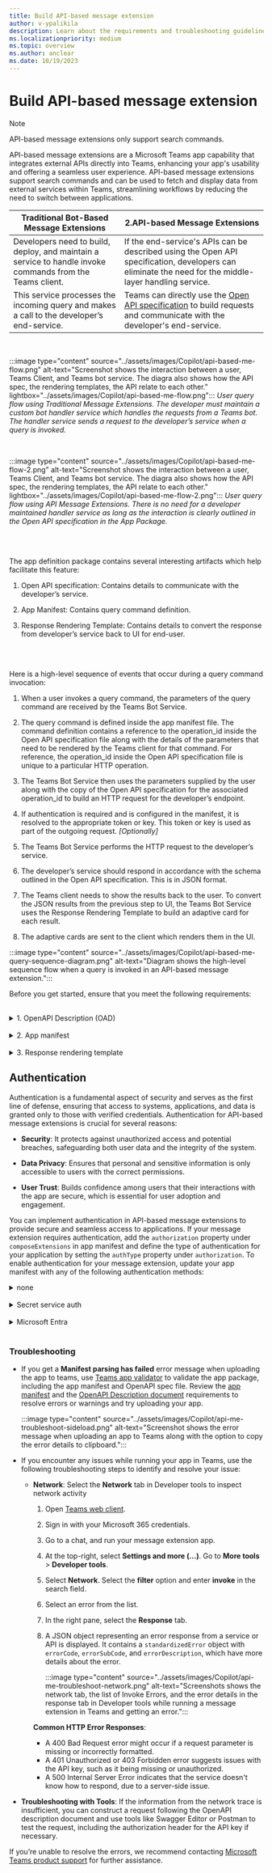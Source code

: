 ```yaml
---
title: Build API-based message extension
author: v-ypalikila
description: Learn about the requirements and troubleshooting guidelines for an API-based message extension.
ms.localizationpriority: medium
ms.topic: overview
ms.author: anclear
ms.date: 10/19/2023
---
```


# Build API-based message extension

> [!NOTE]
> API-based message extensions only support search commands.

API-based message extensions are a Microsoft Teams app capability that integrates external APIs directly into Teams, enhancing your app's usability and offering a seamless user experience. API-based message extensions support search commands and can be used to fetch and display data from external services within Teams, streamlining workflows by reducing the need to switch between applications.


|Traditional Bot-Based Message Extensions  |2.API-based Message Extensions  |
|---------|---------|
|Developers need to build, deploy, and maintain a service to handle invoke commands from the Teams client.     | If the end-service's APIs can be described using the Open API specification, developers can eliminate the need for the middle-layer handling service.         |
|This service processes the incoming query and makes a call to the developer’s end-service.     | Teams can directly use the [Open API specification](https://swagger.io/resources/open-api/) to build requests and communicate with the developer's end-service.        |

<br>

:::image type="content" source="../assets/images/Copilot/api-based-me-flow.png" alt-text="Screenshot shows the interaction between a user, Teams Client, and Teams bot service. The diagra also shows how the API spec, the rendering templates, the API relate to each other." lightbox="../assets/images/Copilot/api-based-me-flow.png":::
*User query flow using Traditional Message Extensions. The developer must maintain a custom bot handler service which handles the requests from a Teams bot. The handler service sends a request to the developer’s service when a query is invoked.*

<br>

:::image type="content" source="../assets/images/Copilot/api-based-me-flow-2.png" alt-text="Screenshot shows the interaction between a user, Teams Client, and Teams bot service. The diagra also shows how the API spec, the rendering templates, the API relate to each other." lightbox="../assets/images/Copilot/api-based-me-flow-2.png":::
*User query flow using API Message Extensions. There is no need for a developer maintained handler service as long as the interaction is clearly outlined in the Open API specification in the App Package.*

<br>
<br>

The app definition package contains several interesting artifacts which help facilitate this feature:

1. Open API specification: Contains details to communicate with the developer’s service.

1. App Manifest: Contains query command definition.

1. Response Rendering Template: Contains details to convert the response from developer’s service back to UI for end-user.

<br>
<br>

Here is a high-level sequence of events that occur during a query command invocation:

1. When a user invokes a query command, the parameters of the query command are received by the Teams Bot Service.

1. The query command is defined inside the app manifest file. The command definition contains a reference to the operation_id inside the Open API specification file along with the details of the parameters that need to be rendered by the Teams client for that command. For reference, the operation_id inside the Open API specification file is unique to a particular HTTP operation.

1. The Teams Bot Service then uses the parameters supplied by the user along with the copy of the Open API specification for the associated operation_id to build an HTTP request for the developer’s endpoint.

1. If authentication is required and is configured in the manifest, it is resolved to the appropriate token or key. This token or key is used as part of the outgoing request. *[Optionally]*

1. The Teams Bot Service performs the HTTP request to the developer’s service.

1. The developer’s service should respond in accordance with the schema outlined in the Open API specification. This is in JSON format.

1. The Teams client needs to show the results back to the user. To convert the JSON results from the previous step to UI, the Teams Bot Service uses the Response Rendering Template to build an adaptive card for each result.

1. The adaptive cards are sent to the client which renders them in the UI.

:::image type="content" source="../assets/images/Copilot/api-based-me-query-sequence-diagram.png" alt-text="Diagram shows the high-level sequence flow when a query is invoked in an API-based message extension.":::


Before you get started, ensure that you meet the following requirements:

</br>
<details><summary id="oad">1. OpenAPI Description (OAD) </summary>

Ensure that you adhere to following guidelines for OpenAPI Description (OAD) document:

* OpenAPI versions 2.0 and 3.0.x are supported.
* JSON and YAML are the supported formats.
* The request body, if present, must be application/Json.
* Define an HTTPS protocol server URL for the `servers.url` property.
* Only POST and GET HTTP methods are supported.
* The OpenAPI Description document must have an `operationId`.
* Only one required parameter without a default value is allowed.
* A required parameter with a default value is considered optional.
* Users must not enter a parameter for a header or cookie.
* The operation must not have a required header or cookie parameters without default values.
* Ensure that there are no remote references in the OpenAPI Description document.
* Constructing arrays for the request isn’t supported; however, nested objects within a JSON request body are supported.
* Teams doesn't support the `oneOf`, `anyOf`, `allOf`, and `not` (swagger.io) constructs.

The following code is an example of an OpenAPI Description document:

```yml
openapi: 3.0.1
info:
title: OpenTools Plugin
description: A plugin that allows the user to find the most appropriate AI tools for their use cases, with their pricing information.
version: 'v1'
servers:
- url: https://gptplugin.opentools.ai
paths:
/tools:
 get:
   operationId: searchTools
   summary: Search for AI Tools
   parameters:
     - in: query
       name: search
       required: true
       schema:
         type: string
       description: Used to search for AI tools by their category based on the keywords. For example, ?search="tool to create music" will give tools that can create music.
   responses:
     "200":
       description: OK
       content:
         application/json:
           schema:
             $ref: '#/components/schemas/searchToolsResponse'
     "400":
       description: Search Error
       content:
         application/json:
           schema:
             $ref: '#/components/schemas/searchToolsError'
components:
schemas:
 searchToolsResponse:
   required:
     - search
   type: object
   properties:
     tools:
       type: array
       items:
         type: object
         properties:
           name:
             type: string
             description: The name of the tool.
           opentools_url:
             type: string
             description: The URL to access the tool.
           main_summary:
             type: string
             description: A summary of what the tool is.
           pricing_summary:
             type: string
             description: A summary of the pricing of the tool.
           categories:
             type: array
             items:
               type: string
             description: The categories assigned to the tool.
           platforms:
             type: array
             items:
               type: string
             description: The platforms that this tool is available on.
       description: The list of AI tools.
 searchToolsError:
   type: object
   properties:
     message:
       type: string
       description: Message of the error.
```

For more information on how to write OpenAPI definitions in YAML, see [OpenAPI structure.](https://swagger.io/docs/specification/basic-structure/)

</details>

</br>

<details><summary id="app-manifest">2. App manifest</summary>

Ensure that you adhere to following guidelines for app manifest:

* Set the app manifest version to `1.17`.
* Set `composeExtensions.composeExtensionType` to `apiBased`.
* Define `composeExtensions.apiSpecificationFile` as the relative path to the OpenAPI Description file within the folder. This links the app manifest to the API specification.
* Define `apiResponseRenderingTemplateFile` as the relative path to the response rendering template. This specifies the location of the template used for rendering API responses.
* Each command must have a link to the response rendering template. This connects each command to its corresponding response format.
* The `Commands.id` property in the app manifest must match the `operationId` in the OpenAPI Description.
* If a required parameter is without a default value, the command `parameters.name` in the app manifest must match the `parameters.name` in the OpenAPI Description document.
* If there’s no required parameter, the command `parameters.name` in the app manifest must match the optional `parameters.name` in the OpenAPI Description.
* Ensure that the name of parameters for each command in the app manifest match exactly with the corresponding name of the parameter defined for the operation in the OpenAPI spec.
* A response rendering template must be defined per command, which is used to convert responses from an API.
* The command and parameter descriptions must not exceed 128 characters.

  ```json
   {
   "$schema": "https://developer.microsoft.com/json-schemas/teams/vDevPreview/MicrosoftTeams.schema.json",
   +  "manifestVersion": "devPreview",
   "version": "1.0.0",
   "id": "04805b4b-xxxx-xxxx-xxxx-4dbc1cac8f89",
   "packageName": "com.microsoft.teams.extension",
   "developer": {
      "name": "Teams App, Inc.",
      "websiteUrl": "https://www.example.com",
      "privacyUrl": "https://www.example.com/termofuse",
      "termsOfUseUrl": "https://www.example.com/privacy"
   },
   "icons": {
      "color": "color.png",
      "outline": "outline.png"
   },
   "name": {
      "short": "AI tools",
      "full": "AI tools"
   },
   "description": {
      "short": "AI tools",
      "full": "AI tools"
   },
   "accentColor": "#FFFFFF",
   "composeExtensions": [
      {
   +      "composeExtensionType": "apiBased",
   +      "authorization": {
   +        "authType": "apiSecretServiceAuth ",
   +        "apiSecretServiceAuthConfiguration": {
   +            "apiSecretRegistrationId": "96270b0f-7298-40cc-b333-152f84321813"
   +        }
   +      },
   +      "apiSpecificationFile": "aitools-openapi.yml",
         "commands": [
         {
            "id": "searchTools",
            "type": "query",
            "context": [
               "compose",
               "commandBox"
            ],
            "title": "search for AI tools",
            "description": "search for AI tools",
            "parameters": [
               {
               "name": "search",
               "title": "search query",
               "description": "e.g. search='tool to create music'"
               }
            ],
   +          "apiResponseRenderingTemplateFile": "response-template.json"
         }
         ]
      }
   ],
   "validDomains": []
   }
   ```

### Parameters

|Name  |Description                                    |
|:---------|               ---------------------------------------------------------|
|`composeExtensions.composeExtensionType`     |  Compose extension type. Update the value to `apiBased`. |
|`composeExtensions.authorization`|Authorization related information for the API-based message extension|
|`composeExtensions.authorization.authType`|Enum of possible authorization types. Supported values are `none`, `apiSecretServiceAuth`, and `microsoftEntra`.|
|`composeExtensions.authorization.apiSecretServiceAuthConfiguration`|Object capturing details needed to do service auth. Applicable only when auth type is `apiSecretServiceAuth`.|
|`composeExtensions.authorization.apiSecretServiceAuthConfiguration.apiSecretRegistrationId`| Registration ID returned when developer submits the API key through Developer Portal.|
|`composeExtensions.apiSpecificationFile`     |  References an OpenAPI Description file in the app package. Include when type is `apiBased`.      |
|`composeExtensions.commands.id`      | Unique ID that you assign to search command. The user request includes this ID. The ID must match the `OperationId` available in the OpenAPI Description.       |
|`composeExtensions.commands.context`      | Array where the entry points for message extension is defined. The default values are `compose` and `commandBox`. |
|`composeExtensions.commands.parameters`    | Defines a static list of parameters for the command. The name must map to the `parameters.name` in the OpenAPI Description. If you're referencing a property in the request body schema, then the name must map to `properties.name` or query parameters.     |
|`composeExtensions.commands.apiResponseRenderingTemplateFile`| Template used to format the JSON response from developer’s API to Adaptive Card response. *[Mandatory]* |

For more information, see [composeExtensions](../resources/schema/manifest-schema-dev-preview.md#composeextensions).

</details>

</br>

<details><summary>3. Response rendering template</summary>

> [!NOTE]
>
> Teams supports Adaptive Cards up to version 1.5. When using Adaptive Card designer, ensure that you change the target version to 1.5.

* **Define the schema reference URL** in the `$schema` property to establish the structure of your template to the [response rendering template schema](https://developer.microsoft.com/json-schemas/teams/v1.17/MicrosoftTeams.ResponseRenderingTemplate.schema.json).
* **The supported values for `responseLayout`** are `list` and `grid`, which determine how the response is visually presented. For more information on the layout, see [respond to user requests](how-to/search-commands/respond-to-search.md#respond-to-user-requests).
* **A `jsonPath` is rerequired** for arrays or when the data for the Adaptive Card isn't the root object. For example, if your data is nested under `productDetails`, your JSON path would be `productDetails`.
* **Define `jsonPath` as the path** to the relevant data or array in the API response. If the path points to an array, then each entry in the array binds with the Adaptive Card template and returns as a separate result. *[Optional]*
* **Get a sample response** for validating the response rendering template. This serves as a test to ensure your template works as expected.
* **Use tools such as Fiddler or Postman** to call the API and ensure that the request and the response are valid. This step is crucial for troubleshooting and confirming that your API is functioning correctly.
* **You can use the Adaptive Card Designer** to bind the API response to the response rendering template and preview the Adaptive Card. Insert the Adaptive Card template in the **CARD PAYLOAD EDITOR** and insert the sample response entry in the **SAMPLE DATA EDITOR**.

The following code is an example of a Response rendering template: <br/>
<br/>
  <details><summary>Response rendering template example</summary>

  ```json
  {
  "version": "1.0",
  "$schema": "developer.microsoft.com/json-schemas/teams/v1.17/MicrosoftTeams.ResponseRenderingTemplate.schema.json",
  "jsonPath": "repairs",
  "responseLayout": "grid",
  "responseCardTemplate": {
    "$schema": "http://adaptivecards.io/schemas/adaptive-card.json",
    "type": "AdaptiveCard",
    "version": "1.4",
    "body": [
      {
        "type": "Container",
        "items": [
          {
            "type": "ColumnSet",
            "columns": [
              {
                "type": "Column",
                "width": "stretch",
                "items": [
                  {
                    "type": "TextBlock",
                    "text": "Title: ${if(title, title, 'N/A')}",
                    "wrap": true
                  },
                  {
                    "type": "TextBlock",
                    "text": "Description: ${if(description, description, 'N/A')}",
                    "wrap": true
                  },
                  {
                    "type": "TextBlock",
                    "text": "Assigned To: ${if(assignedTo, assignedTo, 'N/A')}",
                    "wrap": true
                  },
                  {
                    "type": "Image",
                    "url": "${image}",
                    "size": "Medium",
                    "$when": "${image != null}"
                  }
                ]
              },
              {
                "type": "Column",
                "width": "auto",
                "items": [
                  {
                    "type": "Image",
                    "url": "${if(image, image, '')}",
                    "size": "Medium"
                  }
                ]
              }
            ]
          },
          {
            "type": "FactSet",
            "facts": [
              {
                "title": "Repair ID:",
                "value": "${if(id, id, 'N/A')}"
              },
              {
                "title": "Date:",
                "value": "${if(date, date, 'N/A')}"
              }
            ]
          }
        ]
      }
    ]
    },
    "previewCardTemplate": {
    "title": "Title: ${if(title, title, 'N/A')}",
    "subtitle": "Description: ${if(description, description, 'N/A')}",
    "text": "Assigned To: ${if(assignedTo, assignedTo, 'N/A')}",
    "image": {
      "url": "${image}",
      "$when": "${image != null}"
      }
    }
   }
   ```

  </details>

  **Preview Card**

A preview card template in the response rendering template schema is used to map JSON responses to a preview card that users see when they select a search result. The preview card then expands into an Adaptive Card in the message compose box. The preview card template is part of the response rendering template, which also includes an Adaptive Card template and metadata.

  :::image type="content" source="../assets/images/Copilot/api-based-message-extension-preview-card.png" alt-text="Screenshot shows an example of compose extension displaying an array of preview cards when searching for a specific word. In this case, searching for 'a' in the 'SME test app' returns five cards showing 'Title', 'Description' (truncated) and 'AssignedTo' properties and values in each one.":::

 **Expanded Adaptive Card**

  :::image type="content" source="../assets/images/Copilot/api-based-message-extension-expanded-adaptive-card.png" alt-text="Example of how the Adaptive Card looks like expanded once a user selects a preview card. The Adaptive Card shows the Title, the full Description, AssignedTo, RepairId, and Date values.":::

#### Parameters

|Property  |Type  |Description  |Required  |
|--------- |---------|---------|---------|
|`version` |  `string` | The schema version of the current response rendering template.        |  Yes       |
|`jsonPath`     | `string`        | The path to the relevant section in the results to which the responseCardTemplate and previewCardTemplate should be applied. If not set, the root object is treated as the relevant section. If the relevant section is an array, each entry is mapped to the responseCardTemplate and the previewCardTemplate.        |   No      |
|`responseLayout`    | `responseLayoutType`        |  Specifies the layout of the results in the message extension flyout. The supported types are `list` and `grid`.       |    Yes     |
|`responseCardTemplate`    |  `adaptiveCardTemplate`  | A template for creating an Adaptive Card from a result entry.      |   Yes      |
|`previewCardTemplate`     |  `previewCardTemplate`       | A template for creating a preview card from a result entry. The resulting preview card is displayed in the message extension flyout menu.        |  Yes       |

#### Json path

The [JSON path](https://www.newtonsoft.com/json/help/html/QueryJsonSelectToken.htm) is optional but should be used for arrays or where the object to be used as the data for the adaptive card isn't the root object. The JSON path should follow the format defined by Newtonsoft. This tool can be used. You can use the [JSON tool](https://jsonpath.com/) to validate a JSON path is correct given an example JSON token. If the JSON path points to an array, then each entry in that array is bound with the adaptive card template and returns as separate results.

**Example**
Let's say you have the below JSON for a list of products and you want to create a card result for each entry.

```json
{
   "version": "1.0",
   "title": "All Products",
   "warehouse": {
      "products": [
        ...
      ]
   }
}
```

As you can see, the array of results is under "products", which is nested under "warehouse", so the JSON path would be "warehouse.products".

Use <https://adaptivecards.io/designer/> to preview the adaptive card by inserting the template into Card Payload Editor, and take a sample response entry from your array or for your object and insert it into the Same Data editor on the right. Make sure that the card renders properly and is to your liking.
Note that Teams supports cards up to version 1.5 while the designer supports 1.6.

#### OpenAPI schema conversion

> [!NOTE]
> We send an accept-language header in the HTTP request that is sent to the endpoint defined in the OpenAPI description document. The accept-language is based on the Teams client locale and can be used by the developer for returning back a localized response.

The following data types in the OpenAPI description document are converted into elements within an Adaptive Card as follows:

* `string`, `number`, `integer`, `boolean` types are converted to a TextBlock.

  <details><summary>Example</summary>
  
  * **Source Schema**: `string`, `number`, `integer`, and `boolean`

       ```yml
        name:
          type: string
          example: doggie
       ```

  * **Target Schema**: `Textblock`

      ```json
      {
      "type": "TextBlock",
      "text": "name: ${if(name, name, 'N/A')}",
      "wrap": true
    }
      ```

  </details>

* `array`: An array is converted to a container inside Adaptive Card.

  <details><summary>Example</summary>

  * **Source schema**: `array`

    ```yml
        type: array
                  items:
                  required:
                    - name
                  type: object
                    properties:
                    id:
                      type: integer
                    category:
                      type: object
                      properties:
                      name:
                        type: string
    ```

  * **Target Schema**: `Container`

    ```json
        {
                  "type": "Container",
                  "$data": "${$root}",
                  "items": [
                    {
                      "type": "TextBlock",
                      "text": "id: ${if(id, id, 'N/A')}",
                      "wrap": true
                    },
                    {
                      "type": "TextBlock",
                      "text": "category.name: ${if(category.name, category.name, 'N/A')}",
                      "wrap": true
                    }
                  ]
                }
                
    ```

  </details>

* `object`: An object is converted to a nested property in Adaptive Card.

  <details><summary>Example</summary>

  * **Source Schema**: `object`

    ```yml
    components:
      schemas:
        Pet:
            category:
              type: object
            properties:
              id:
                type: integer
              name:
                type: string

    ```

  * **Target Schema**: Nested property in an Adaptive Card

    ```json
    {
      "type": "TextBlock",
      "text": "category.id: ${if(category.id, category.id, 'N/A')}",
      "wrap": true
    },
    {
      "type": "TextBlock",
      "text": "category.name: ${if(category.name, category.name, 'N/A')}",
      "wrap": true
    }

    ```

  </details>

* `image`: If a property is an image URL, then it converts to an Image element in the Adaptive Card.

  <details><summary>Example</summary>

  * **Source schema**: `image`

    ```yml
        image:
          type: string
          format: uri
          description: The URL of the image of the item to be repaired

    ```

  * **Target Schema**: `"Image"`

    ```json
    {
          "type": "Image",
          "url": "${image}",
          "$when": "${image != null}"
        }

    ```

  </details>

</details>

## Authentication

Authentication is a fundamental aspect of security and serves as the first line of defense, ensuring that access to systems, applications, and data is granted only to those with verified credentials. Authentication for API-based message extensions is crucial for several reasons:

* **Security**: It protects against unauthorized access and potential breaches, safeguarding both user data and the integrity of the system.
* **Data Privacy**: Ensures that personal and sensitive information is only accessible to users with the correct permissions.

* **User Trust**: Builds confidence among users that their interactions with the app are secure, which is essential for user adoption and engagement.

You can implement authentication in API-based message extensions to provide secure and seamless access to applications. If your message extension requires authentication, add the `authorization` property under `composeExtensions` in app manifest and define the type of authentication for your application by setting the `authType` property under `authorization`. To enable authentication for your message extension, update your app manifest with any of the following authentication methods:

<details><summary id="none">none</summary>
<br>

You can update `none` as a value for `authorization` in an API-based message extension when the API doesn't require any authentication for the user. When Teams service sends a request to the API, it doesn't supply any authentication information.

```json
    "authorization": {
      "authType": "none"
      }
    },
```

</details>
<br/>

<details><summary id="secret-service-auth">Secret service auth</summary>

API secret service authentication is a method that allows your app to authenticate with your API. You can configure your endpoint to accept a secret to authenticate requests. The API secret must be registered in Microsoft Teams and when a user interacts with your message extension, Teams uses the secret to authenticate with your API. The following API key registration properties help you to secure your key and ensure it's limited to your application:

* **Base URL**: Teams transmits the secrets to endpoints where the URL begins with the value in this field.
* **Target Tenant**: To limit API access to your Microsoft 365 tenant.
* **App ID**: To limit the key access to a specific app.
* **Secret key**: To authorize access between your app and OpenAPI endpoints.

API secret service authentication is a secure method for your app to authenticate with API. You can [register an API key](#register-an-api-key) through the Developer Portal for Teams, and generate an API key registration ID. [Update the app manifest](#update-app-manifest) with the `apiSecretServiceAuthConfiguration` object with an `apiSecretRegistrationId` property. This property should contain the API key registration ID returned when you submitted the API key through the portal.

> [!NOTE]
> The API secret registration ID is not a secret itself and can be retrieved from the Teams app manifest. For more information on securing your secret, see [best practices](#best-practices).

When an API request is initiated, the system retrieves the encrypted API key before storage and is stored in a secured location and includes it in the authorization header using the bearer token scheme and sends it to the endpoint defined in the app manifest. The user must verify the validity of the API key.

The following is an example of the payload with the authorization header using the bearer token scheme:

```https
GET https://example.com/search?myQuery=test
Accept-Language: en-US
Authorization: Bearer <MY_API_KEY>
```

### Register an API key

To register an API Key, follow these steps:

1. Go to **Tools** > **API key registration**.

   :::image type="content" source="../assets/images/Copilot/api-based-me-api-key-registration.png" alt-text="Screenshot shows the API key registration option in Developer Portal for Teams.":::

1. Select **+ New API key**.

1. In the **API key registration** page, select **+ Add Secret**. A **Add an API key** dialog appears.

1. Enter a value for the secret and select **Save**.

   > [!NOTE]
   >
   > * You can maintain up to two secrets. If you need to replace one, you can do so without service interruption, as Teams will use the other configured key during the update process.

   :::image type="content" source="../assets/images/Copilot/api-based-me-api-key-secret.png" alt-text="Screenshot shows the Enter the value for this secret option to add a secret to the API key.":::

1. Under **API key name**, add a meaningful name for the API Key. For example, API key for Contoso message extension.

1. Under **Base URL**, specify a path that initiates all the API endpoints. The path must start with https, include a fully qualified domain name, and optionally, a path. Teams only transmits the secrets to endpoints where the URL begins with this value. For example, `https://api.yelp.com`. *[Mandatory]*

   Base URL ensures that the key remains secure and isn't leaked to random endpoints, even if another app illicitly acquires the API secret registration ID and incorporates it into their own app. We enforce this URL constraint on API keys. If the path registered here doesn't prefix the target endpoint defined in the app manifest, the call gets dropped.

   :::image type="content" source="../assets/images/Copilot/api-based-me-register-key-domain.png" alt-text="Screenshot shows the Description and Add domain options in the API key registration page in Developer Portal for Teams.":::

1. Under **Target tenant**, select any of the following:

   * **Home tenant**: The API key is only functional within the tenant where it's registered.
   * **Any tenant**: The API key t is usable in any tenant.

   :::image type="content" source="../assets/images/Copilot/api-based-me-api-key-tenant.png" alt-text="Screenshot shows the Home tenant and Any tenant options under set a target tenant heading in Developer Portal for Teams.":::

1. Under **Target Teams app**, select any of the following:

   * **Existing Teams app**: The **Existing Teams app** option binds the API secret registration to your specific Teams app.
   * **Any Teams app**: The API key can be used with any Teams app.

   Adding a domain ensures that the key isn't exposed to endpoints. However, the API secret registration ID is publicly accessible and can be added to random apps, potentially sending unwanted data to a developer's endpoint. To prevent this, you can bind the registration to a specific app and Teams rejects requests for any app other than the one specified in the secret registration.

   :::image type="content" source="../assets/images/Copilot/api-based-me-api-key-teams-app.png" alt-text="Screenshot shows the Any Teams app and Existing Teams app options under Set a Teams app heading in Developer Portal for Teams.":::

   An **API key registration ID** is generated.

   :::image type="content" source="../assets/images/Copilot/api-based-me-api-key-reg-id.png" alt-text="Screenshot shows the API key registration ID generated in Developer Portal for Teams.":::

1. In Developer portal for Teams, select **Apps** and select an app where you want to add the API key.

1. Go to **App features** > **Message extension**.

1. Under **Authentication**, select **API key** and add the API key registration ID.

   :::image type="content" source="../assets/images/Copilot/api-based-me-auth-add-key.png" alt-text="Screenshot shows an example of the Authentication section with none and API key options in Developer Portal for Teams.":::

1. Select **Save**.

The API key registration ID is update as the value for the `apiSecretRegistrationId` property in the app manifest.

### Update app manifest

Add an `apiSecretServiceAuthConfiguration` object with an `apiSecretRegistrationId` property, which contains the reference ID when you submit the API key through the Developer portal for Teams. For more information, see [composeExtensions.commands.](../resources/schema/manifest-schema.md#composeextensionscommands)

```json
"composeExtensions": [
    {
      "composeExtensionType": "apiBased",
      "authorization": {
        "authType": "apiSecretServiceAuth",
        "apiSecretServiceAuthConfiguration": {
            "apiSecretRegistrationId": "9xxxxb0f-xxxx-40cc-xxxx-15xxxxxxxxx3"
        }
      },
```

### Best practices

* **Secret**:
  * The secret value must have at least 10 characters and at most 128 characters.
  * After you update the secret, it will take upto for one hour for the key to reflect throughout the system.

* **Base URL**:
  * The Base URL must begin with https, ensuring secure communication.
  * Include the full host name to specify the exact domain.
  * An optional path can be added to define a specific entry point for the API.

   This structure is crucial for the security of your API secret(s), as Teams will only send secrets to endpoints that start with the specified Base URL.

* **Target tenant**: As you develop your app within your Microsoft 365 tenant, you'll initially test it as a custom app built for your org (LoB) or custom app. During this stage, you must create the API secret registration with your **Home tenant** as the target tenant, ensuring the key remains exclusive to your tenant.

  After you've completed testing and are ready to submit your app manifest to the Partner Center for the Teams Store, you'll need to switch the target tenant setting to **Any tenant**. This change allows your API secret registration to be used across various tenants once your app is available in the Teams Store.

* **Teams app ID**: As you develop your app within your Microsoft 365 tenant and start to test it as a custom app built for your org (Lob) or custom app, you must set the API key registration with the Teams app ID as **Any Teams app**. This configuration allows the key to be used with any Teams app as custom app built for your org (Lob) or custom apps generate IDs after they're uploaded, and you won't have the app's ID at this stage.

  Your key's security is still maintained through the **Home Tenant** and **Base URL**. When you're ready to release your app to the world, you need to change the Teams app ID setting to **Existing Teams app** and enter your manifest ID. Finally, submit your app manifest to the Partner Center for inclusion in the Teams Store. Later, your API secret registration is tied to your specific Teams app and can't be used with others.

</details>
<br/>

<details><summary id="microsoft-entra">Microsoft Entra </summary>

`microsoftEntra` authentication method uses an app user's Teams identity to provide them with access to your app. A user who has signed into Teams doesn't need to sign in again to your app within the Teams environment. Microsoft Entra SSO enables the app to silently obtain a user token that is issued for its resource by Microsoft Entra. The app can then authenticate this token and retrieve the user profile information without the user's consent.

### Prerequisites

Before you start, ensure you have the following:

* An Azure account with an active subscription.
* Basic familiarity with Microsoft Entra ID and Teams app development.

The following image shows how SSO works when a Teams app user attempts to access API-bsed message extension app:

:::image type="content" source="../assets/images/Copilot/api-me-entra-sso.png" alt-text="Screenshot shows how Microsoft Entra SSO authorization works to authentication API." lightbox="../assets/images/Copilot/api-me-entra-sso.png" :::

* The user invokes the API-based message extension app from a message extension in Teams and requests a command that requires authentication.
* The app sends a request to the Teams backend service with the app ID and the required scope (access_as_user).
* The Teams backend service checks if the user consented to the app and the scope. If not, it shows a consent screen to the user and asks for permission.
* If the user consents, Microsoft Entra generates an access token for the user and the app, and sends it to the app in the authorization header of the request.
* The app validates the token. The user can extract the user information from the token, such as the name, email, and object ID.
* The app returns the response to the user in Teams.

To enable `microsoftEntra` authentication method for API-based message extension, follow these steps:

### Register a new app in Microsoft Entra ID

1. Open the [Azure portal](https://ms.portal.azure.com/) on your web browser.

2. Select the **App registrations** icon.

   :::image type="content" source="../assets/images/authentication/teams-sso-tabs/azure-portal.png" alt-text="Microsoft Entra admin center page.":::

   The **App registrations** page appears.

3. Select **+ New registration** icon.

    :::image type="content" source="../assets/images/authentication/teams-sso-tabs/app-registrations.png" alt-text="New registration page on Microsoft Entra admin center.":::

    The **Register an application** page appears.

4. Enter the name of your app that you want to be displayed to the app user. You can change the name at a later stage if you want to.

    :::image type="content" source="../assets/images/authentication/teams-sso-tabs/register-app.png" alt-text="App registration page on Microsoft Entra admin center.":::

5. Select the type of user account that can access your app. You can select from single or multitenant options in organizational directories, or restrict the access to personal Microsoft accounts only.

    <details>
    <summary><b>Options for supported account types</b></summary>

    | Option | Select this to... |
    | --- | --- |
    | Accounts in this organizational directory only (Microsoft only - Single tenant) | Build an application for use only by users (or guests) in your tenant. <br> Often called custom app built for your org (LOB app), this app is a single-tenant application in the Microsoft identity platform. |
    | Accounts in any organizational directory (Any Microsoft Entra ID tenant - Multitenant) | Let users in any Microsoft Entra tenant use your application. This option is appropriate if, for example, you're building a SaaS application, and you intend to make it available to multiple organizations. <br> This type of app is known as a multitenant application in the Microsoft identity platform.|
    | Accounts in any organizational directory (Any Microsoft Entra ID tenant - Multitenant) and personal Microsoft accounts (for example, Skype, Xbox) | Target the widest set of customers. <br> By selecting this option, you're registering a multitenant application that can support app users who have personal Microsoft accounts also. |
    | Personal Microsoft accounts only | Build an application only for users who have personal Microsoft accounts. |

    </details>

    > [!NOTE]
    > You don't need to enter **Redirect URI** for enabling SSO for an API-based message extension app.

7. Select **Register**.
    A message pops up on the browser stating that the app was created.

    :::image type="content" source="../assets/images/Copilot/api-me-entra-sso-register.png" alt-text="Screenshot shows an example of the notification after the app registration is successful on Azure portal.":::

    The page with app ID and other configurations is displayed.

    :::image type="content" source="../assets/images/Copilot/api-me-entra-sso-app-details.png" alt-text="Screenshot shows the app details page in Azure portal.":::

8. Note and save the app ID from **Application (client) ID** to update the app manifest later.

    Your app is registered in Microsoft Entra ID. You now have the app ID for your API-based message extension app.

### Configure scope for access token

After you've created a new app registration, configure scope (permission) options for sending access token to Teams client, and authorizing trusted client applications to enable SSO.

To configure scope and authorize trusted client applications, you need:

* [Add Application ID URI](#application-id-uri): Configure scope (permission) options for your app. Expose a web API and configure the application ID URI.
* [Configure API scope](#configure-api-scope): Define scope for the API, and the users who can consent for a scope. You can only let admins provide consent for higher-privileged permissions.
* [Configure authorized client application](#configure-authorized-client-application): Create authorized client IDs for applications that you want to preauthorize. It allows the app user to access the app scopes (permissions) you've configured, without requiring any further consent. Preauthorize only those client applications you trust as your app users don't have the opportunity to decline consent.

#### Application ID URI

1. Select **Manage** > **Expose an API** from the left pane.

    The **Expose an API** page appears.

1. Select **Add** to generate application ID URI in the form of `api://{AppID}`.

    :::image type="content" source="../assets/images/Copilot/api-based-me-entra-sso-expose-api.png" alt-text="Set app ID URI":::

    The section for setting application ID URI appears.

1. Enter the **Application ID URI** in the format explained here.

    :::image type="content" source="../assets/images/Copilot/api-based-me-entra-sso-app-id-uri.png" alt-text="Application ID URI":::

    * The **Application ID URI** is prefilled with app ID (GUID) in the format `api://{AppID}`.
    * The application ID URI format must be: `api://fully-qualified-domain-name.com/{AppID}`.
    * Insert the `fully-qualified-domain-name.com` between `api://` and `{AppID}` (which is, GUID). For example, api://example.com/{AppID}.

    > [!IMPORTANT]
    >
    > * If you're building a standalone bot, enter the application ID URI as api://botid-{YourBotId}. Here, {YourBotId} is your Microsoft Entra application ID.
    > * If you're building an app with a bot, a message extension, and a tab, enter the application ID URI as api://fully-qualified-domain-name.com/botid-{YourClientId}, where {YourClientId} is your bot app ID.
    > * If you're building an app with a message extension or tab capabilities without the bot,  enter the application ID URI as api://fully-qualified-domain-name.com/{YourClientId}, where {YourClientId} is your Microsoft Entra application ID.

    > * **Application ID URI for app with multiple capabilities**: If you're building an API-based message extension, enter the application ID URI as `api://fully-qualified-domain-name.com/{YourClientId}`, where {YourClientId} is your Microsoft Entra app ID.
    >
    > * **Format for domain name**: Use lower case letters for domain name. Don't use upper case.

1. Select **Save**.

    A message pops up on the browser stating that the application ID URI was updated.

    :::image type="content" source="../assets/images/authentication/teams-sso-tabs/app-id-uri-msg.png" alt-text="Application ID URI message":::

    The application ID URI displays on the page.

    :::image type="content" source="../assets/images/Copilot/api-based-me-entra-sso-app-id-uri-final.png" alt-text="Application ID URI updated":::

1. Note and save the Application ID URI to update the app manifest later.

#### Configure API scope

> [!NOTE]
>
> * API-based message extension support **access_as_user** scope only.
> * The API receives a Microsoft Entra access token with the scope set to `access_as_user` as registered in the Azure portal. However, the token isn't authorized to call any other downstream APIs, such as Microsoft Graph.

1. Select **+ Add a scope** in the **Scopes defined by this API** section.

    :::image type="content" source="../assets/images/authentication/teams-sso-tabs/select-scope.png" alt-text="Select scope":::

    The **Add a scope** page appears.

1. Enter the details for configuring scope.

    :::image type="content" source="../assets/images/authentication/teams-sso-tabs/add-scope.png" alt-text="The screenshot shows how to add scope details in Azure.":::

    1. Enter the scope name. This field is mandatory.
    2. Select the user who can give consent for this scope. The default option is **Admins only**.
    3. Enter the **Admin consent display name**. This field is mandatory.
    4. Enter the description for admin consent. This field is mandatory.
    5. Enter the **User consent display name**.
    6. Enter the description for user consent description.
    7. Select the **Enabled** option for state.
    8. Select **Add scope**.

    A message pops up on the browser stating that the scope was added.

    :::image type="content" source="../assets/images/authentication/teams-sso-tabs/scope-added-msg.png" alt-text="Scope added message":::

    The new scope you defined displays on the page.

    :::image type="content" source="../assets/images/Copilot/api-based-me-entra-sso-scopes.png" alt-text="Screenshot shows an example of the scope added to the app in Azure portal.":::

#### Configure authorized client application

1. Move through the **Expose an API** page to the **Authorized client application** section, and select **+ Add a client application**.

    :::image type="content" source="../assets/images/authentication/teams-sso-tabs/auth-client-apps.png" alt-text="Authorized client application":::

    The **Add a client application** page appears.

1. Enter the appropriate Microsoft 365 client ID for the applications that you want to authorize for your app’s web application.

    :::image type="content" source="../assets/images/Copilot/api-based-me-entra-sso-client-app.png" alt-text="Screenshot shows the Client ID and Authorized scopes option to add a client application to the app in Azure portal.Add a client application":::

    > [!NOTE]
    >
    > The Microsoft 365 client IDs for mobile, desktop, and web applications for Teams are the actual IDs that you must add.

    1. Select one of the following client IDs:

       | Use client ID | For authorizing... |
       | --- | --- |
       | 1fec8e78-bce4-4aaf-ab1b-5451cc387264 | Teams mobile or desktop application |
       | 5e3ce6c0-2b1f-4285-8d4b-75ee78787346 | Teams web application |

    1. Select the application ID URI you created for your app in **Authorized scopes** to add the scope to the web API you exposed.

    1. Select **Add application**.

       A message pops up on the browser stating that the authorized client app was added.

       :::image type="content" source="../assets/images/authentication/teams-sso-tabs/update-app-auth-msg.png" alt-text="Client application added message":::

       The authorized app's client ID displays on the page.

       :::image type="content" source="../assets/images/authentication/teams-sso-tabs/client-app-added.png" alt-text="Client app added and displayed":::

> [!NOTE]
> You can authorize more than one client application. Repeat the steps of this procedure for configuring another authorized client application.

You've successfully configured app scope, permissions, and client applications. Ensure that you note and save the application ID URI. Next, you configure the access token version.

### Update app manifest

Update the following properties in the app manifest file:

* `webApplicationInfo`: The `webApplicationInfo` property is used to enable SSO for your app to help app users access your API-based message extension app seamlessly. The application ID URI that you registered in Microsoft Entra ID is configured with the scope of the API you exposed. For more information, see [webApplicationInfo](../resources/schema/manifest-schema.md#webapplicationinfo).

   &nbsp;&nbsp;:::image type="content" source="../assets/images/authentication/teams-sso-tabs/sso-manifest.png" alt-text="Screenshot shows the app manifest configuration.":::

* `microsoftEntraConfiguration`: Enables Single sign-on authentication for your app. Configure the `supportsSingleSignOn` property to `true` to support SSO and reduce the need for multiple authentications. If the property is set to `false` or is left empty, the user can't upload the app to Teams and the app fails validation.

To configure app manifest:

1. Open the API-based message extension app.
2. Open the app manifest folder.

    > [!NOTE]
    >
    > * The app manifest folder should be at the root of your app folder. For more information, see [Create a Microsoft Teams app package](../concepts/build-and-test/apps-package.md).
    > * For more information on learning how to create a manifest.json, see [the app manifest schema](../resources/schema/manifest-schema.md).

1. Open the `manifest.json` file
1. Add the following code snippet to the app manifest file:

   **webApplicationInfo**

    ```json
    "webApplicationInfo":
    {
    "id": "{Microsoft Entra AppId}",
    "resource": "api://subdomain.example.com/{Microsoft Entra AppId}"
    }
    ```

    where,
    * `{Microsoft Entra AppId}` is the app ID you created when you registered your app in Microsoft Entra ID. It's the GUID.
    * `api://subdomain.example.com/{Microsoft Entra AppId}` is the application ID URI that you registered when creating scope in Microsoft Entra ID.

    **MicrosoftEntraConfiguration**

    ```json
    "authorization": {
      "authType": "microsoftEntra",
      “microsoftEntraConfiguration”: {
        “supportsSingleSignOn”: true
      }
    },
    ```
  
1. Save the app manifest file.

For more information, see [composeExtensions.commands](../resources/schema/manifest-schema.md#composeextensionscommands).

#### Authenticate token

When the message extension calls the API during authentication, it receives a request with the user’s access token. The message extension then adds the token in the authorization header of the outgoing HTTP request. The header format is `Authorization: Bearer <token_value>`. For example, when a message extension makes an API call to a service that requires authentication. The extension constructs an HTTP request as follows:

```http
GET /api/resource HTTP/1.1
Host: api.example.com
Authorization: Bearer eyJhbGciOiJIUzI1NiIsInR5cCI6IkpXVCJ9.eyJzdWIiOiIxMjM0NTY3ODkwIiwibmFtZSI6IkpvaG4gRG9lIiwiaWF0IjoxNTE2MjM5MDIyfQ.SflKxwRJSMeKKF2QT4fwpMeJf36POk6yJV_adQssw5c
```

After the API-based message extension gets a request header with token, perform the following steps:

* **Authenticate**: Verify the token for the audience, scope, issuer, and signature claims to check if the token is for your app. For more claims, see [ID token claims](/entra/identity-platform/access-tokens#validate-tokens).

  The following is an example of a JSON Web Token (JWT) with a header and response:

  # [Token V2](#tab/token-v2)

  ```json
  {
  "typ": "JWT",
  "rh": "0.AhoAv4j5cvGGr0GRqy180BHbR6Rnn7s7iddIqxdA7UZsDxYaABY.",
  "alg": "RS256",
  "kid": "q-23falevZhhD3hm9CQbkP5MQyU"
  }.{
    "aud": "00000002-0000-0000-c000-000000000000",
    "iss": "https://login.microsoftonline.com/72f988bf-86f1-41af-91ab-2d7cd011db47/v2.0",
    "iat": 1712509315,
    "nbf": 1712509315,
    "exp": 1712513961,
    "aio": "Y2NgYEjJqF0stqv73u41a6ZmxPEvBgA=",
    "azp": "1fec8e78-bce4-4aaf-ab1b-5451cc387264",
    "azpacr": "0",
    "name": "John Doe",
    "oid": "00000000-0000-0000-0000-000000000000",
    "preferred_username": "john.doe@contoso.com",
    "rh": "I",
    "scp": "access_as_user",
    "sub": "e4uM7JgAEm08GBuasSltQjvPuMX1fR5TqxopJpqZJB8",
    "tid": "12345678-aaaa-bbbb-cccc-9876543210ab",
    "uti": "h7DMQwSPAEeiEe62JJUGAA",
    "ver": "2.0"
    }
  ```

  # [Token V1](#tab/token-v1)

  ```json
  {
  "typ": "JWT",
  "rh": "0.AhoAv4j5cvGGr0GRqy180BHbR6Rnn7s7iddIqxdA7UZsDxYaABY.",
  "alg": "RS256",
  "kid": "q-23falevZhhD3hm9CQbkP5MQyU"
  }.{
    "aud": "api://00000002-0000-0000-c000-000000000000",
    "iss": "https://sts.windows.net/{tenantid}/",
    "iat": 1537231048,
    "nbf": 1537231048,
    "exp": 1537234948,
    "acr": "1",
    "aio": "AXQAi/8IAAAA",
    "amr": ["pwd"],
    "appid": "c44b4083-3bb0-49c1-b47d-974e53cbdf3c",
    "appidacr": "0",
    "ipaddr": "192.168.1.1",
    "name": "John Doe",
    "oid": "00000000-0000-0000-0000-000000000000",
    "scp": "access_as_user",
    "sub": "AAAAAAAAAAAAAAAAAAAAAIkzqFVrSaSaFHy782bbtaQ",
    "tid": "12345678-aaaa-bbbb-cccc-9876543210ab",
    "uti": "fqiBqXLPj0eQa82S-IYFAA",
    }
  ```

* **Use the token**: Extract the user information from the token, such as name, email, and object ID and use the token to call the message extension app's own API. For more information on claims reference with details on the claims included in access tokens, see [access token claims](/entra/identity-platform/access-token-claims-reference).

</details>
<br/>

### Troubleshooting

* If you get a **Manifest parsing has failed** error message when uploading the app to teams, use [Teams app validator](https://dev.teams.microsoft.com/validation) to validate the app package, including the app manifest and OpenAPI spec file. Review the [app manifest](#app-manifest) and the [OpenAPI Description document](#oad) requirements to resolve errors or warnings and try uploading your app.

   :::image type="content" source="../assets/images/Copilot/api-me-troubleshoot-sideload.png" alt-text="Screenshot shows the error message when uploading an app to Teams along with the option to copy the error details to clipboard.":::

* If you encounter any issues while running your app in Teams, use the following troubleshooting steps to identify and resolve your issue:

  * **Network**: Select the **Network** tab in Developer tools to inspect network activity

     1. Open [Teams web client](https://teams.microsoft.com).
     1. Sign in with your Microsoft 365 credentials.
     1. Go to a chat, and run your message extension app.
     1. At the top-right, select **Settings and more (...)**. Go to **More tools** > **Developer tools**.
     1. Select **Network**. Select the **filter** option and enter **invoke** in the search field.
     1. Select an error from the list.
     1. In the right pane, select the **Response** tab.

     1. A JSON object representing an error response from a service or API is displayed. It contains a `standardizedError` object with `errorCode`, `errorSubCode`, and `errorDescription`, which have more details about the error.

        :::image type="content" source="../assets/images/Copilot/api-me-troubleshoot-network.png" alt-text="Screenshots shows the network tab, the list of Invoke Errors, and the error details in the response tab in Developer tools while running a message extension in Teams and getting an error.":::

      **Common HTTP Error Responses**:

    * A 400 Bad Request error might occur if a request parameter is missing or incorrectly formatted.
    * A 401 Unauthorized or 403 Forbidden error suggests issues with the API key, such as it being missing or unauthorized.
    * A 500 Internal Server Error indicates that the service doesn't know how to respond, due to a server-side issue.

* **Troubleshooting with Tools**: If the information from the network trace is insufficient, you can construct a request following the OpenAPI description document and use tools like Swagger Editor or Postman to test the request, including the authorization header for the API key if necessary.

If you’re unable to resolve the errors, we recommend contacting [Microsoft Teams product support](../feedback.md#product-support-and-service-issues) for further assistance.
